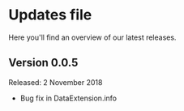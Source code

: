 # Updates file
Here you'll find an overview of our latest releases.



## Version 0.0.5
Released: 2 November 2018

- Bug fix in DataExtension.info
